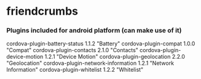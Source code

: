 # friendcrumbs

### Plugins included for android platform (can make use of it)

cordova-plugin-battery-status 1.1.2 "Battery"
cordova-plugin-compat 1.0.0 "Compat"
cordova-plugin-contacts 2.1.0 "Contacts"
cordova-plugin-device-motion 1.2.1 "Device Motion"
cordova-plugin-geolocation 2.2.0 "Geolocation"
cordova-plugin-network-information 1.2.1 "Network Information"
cordova-plugin-whitelist 1.2.2 "Whitelist"

